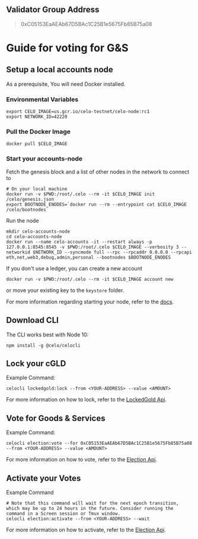 ## Validator Group Address

> 0xC05153EaAEAb67D5BAc1C25B1e5675Fb85B75a08

# Guide for voting for G&S

## Setup a local accounts node

As a prerequisite, You will need Docker installed.

### Environmental Variables

```
export CELO_IMAGE=us.gcr.io/celo-testnet/celo-node:rc1
export NETWORK_ID=42220
```

### Pull the Docker Image

```
docker pull $CELO_IMAGE
```

### Start your accounts-node

Fetch the genesis block and a list of other nodes in the network to connect to 

```
# On your local machine
docker run -v $PWD:/root/.celo --rm -it $CELO_IMAGE init /celo/genesis.json
export BOOTNODE_ENODES=`docker run --rm --entrypoint cat $CELO_IMAGE /celo/bootnodes`
```

Run the node

```
mkdir celo-accounts-node
cd celo-accounts-node
docker run --name celo-accounts -it --restart always -p 127.0.0.1:8545:8545 -v $PWD:/root/.celo $CELO_IMAGE --verbosity 3 --networkid $NETWORK_ID --syncmode full --rpc --rpcaddr 0.0.0.0 --rpcapi eth,net,web3,debug,admin,personal --bootnodes $BOOTNODE_ENODES
```

If you don't use a ledger, you can create a new account 

```
docker run -v $PWD:/root/.celo --rm -it $CELO_IMAGE account new
```

or move your existing key to the `keystore` folder.

For more information regarding starting your node, refer to the [docs](https://docs.celo.org/getting-started/rc1/running-a-validator-in-rc1#start-your-accounts-node).

## Download CLI

The CLI works best with Node 10:

```
npm install -g @celo/celocli
```

## Lock your cGLD

Example Command:

```
celocli lockedgold:lock --from <YOUR-ADDRESS> --value <AMOUNT>
```
For more information on how to lock, refer to the [LockedGold Api](https://docs.celo.org/command-line-interface/lockedgold#lock).


## Vote for Goods & Services

Example Command:

```
celocli election:vote --for 0xC05153EaAEAb67D5BAc1C25B1e5675Fb85B75a08 --from <YOUR-ADDRESS> --value <AMOUNT>
```

For more information on how to vote, refer to the [Election Api](https://docs.celo.org/command-line-interface/election#vote).

## Activate your Votes

Example Command

```
# Note that this command will wait for the next epoch transition, which may be up to 24 hours in the future. Consider running the command in a Screen session or Tmux window.
celocli election:activate --from <YOUR-ADDRESS> --wait
```

For more information on how to activate, refer to the [Election Api](https://docs.celo.org/command-line-interface/election#activate).


